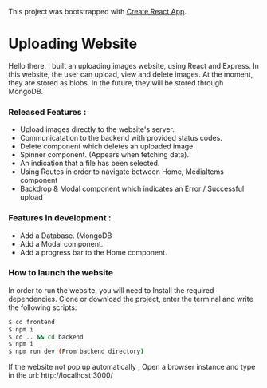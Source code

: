 This project was bootstrapped with [Create React App](https://github.com/facebook/create-react-app).

# Uploading Website

Hello there,
I built an uploading images website, using React and Express.
In this website, the user can upload, view and delete images.
At the moment, they are stored as blobs.
In the future, they will be stored through MongoDB.

### Released Features :
  - Upload images directly to the website's server.
  - Communicatation to the backend with provided status codes.
  - Delete component which deletes an uploaded image.
  - Spinner component. (Appears when fetching data).
  - An indication that a file has been selected.
  - Using Routes in order to navigate between Home, MediaItems component
  - Backdrop & Modal component which indicates an Error / Successful upload

### Features in development :
  - Add a Database. (MongoDB
  - Add a Modal component.
  - Add a progress bar to the Home component.
  


### How to launch the website

In order to run the website, you will need to Install the required dependencies.
Clone or download the project, enter the terminal and write the following scripts:
```sh
$ cd frontend
$ npm i
$ cd .. && cd backend
$ npm i
$ npm run dev (From backend directory)
```
If the website not pop up automatically , Open a browser instance and type in the url: http://localhost:3000/
